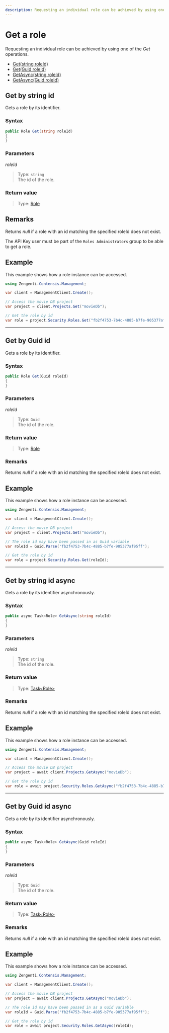 ```yaml
---
description: Requesting an individual role can be achieved by using one of the Get operations.
---
```

# Get a role

Requesting an individual role can be achieved by using one of the *Get* operations.

* [Get(string roleId)](#get-by-string-id)
* [Get(Guid roleId)](#get-by-guid-id)
* [GetAsync(string roleId)](#get-by-string-id-async)
* [GetAsync(Guid roleId)](#get-by-guid-id-async)

## Get by string id

Gets a role by its identifier.

### Syntax

```cs
public Role Get(string roleId)
{
}
```

### Parameters

*roleId*
> Type: `string`  
> The id of the role.

### Return value

> Type: [Role](/model/role.md)

## Remarks

Returns *null* if a role with an id matching the specified roleId does not exist.

The API Key user must be part of the `Roles Administrators` group to be able to get a role.

## Example

This example shows how a role instance can be accessed.

```cs
using Zengenti.Contensis.Management;

var client = ManagementClient.Create();

// Access the movie DB project
var project = client.Projects.Get("movieDb");

// Get the role by id
var role = project.Security.Roles.Get("fb2f4753-7b4c-4885-b7fe-905377af95ff");
```

---

## Get by Guid id

Gets a role by its identifier.

### Syntax

```cs
public Role Get(Guid roleId)
{
}
```

### Parameters

*roleId*
> Type: `Guid`  
> The id of the role.

### Return value

> Type: [Role](/model/role.md)

### Remarks

Returns *null* if a role with an id matching the specified roleId does not exist.

## Example

This example shows how a role instance can be accessed.

```cs
using Zengenti.Contensis.Management;

var client = ManagementClient.Create();

// Access the movie DB project
var project = client.Projects.Get("movieDb");

// The role id may have been passed in as Guid variable
var roleId = Guid.Parse("fb2f4753-7b4c-4885-b7fe-905377af95ff");

// Get the role by id
var role = project.Security.Roles.Get(roleId);
```

---

## Get by string id async

Gets a role by its identifier asynchronously.

### Syntax

```cs
public async Task<Role> GetAsync(string roleId)
{
}
```

### Parameters

*roleId*
> Type: `string`  
> The id of the role.

### Return value

> Type: [Task&lt;Role&gt;](/model/role.md)

### Remarks

Returns *null* if a role with an id matching the specified roleId does not exist.

## Example

This example shows how a role instance can be accessed.

```cs
using Zengenti.Contensis.Management;

var client = ManagementClient.Create();

// Access the movie DB project
var project = await client.Projects.GetAsync("movieDb");

// Get the role by id
var role = await project.Security.Roles.GetAsync("fb2f4753-7b4c-4885-b7fe-905377af95ff");
```

---

## Get by Guid id async

Gets a role by its identifier asynchronously.

### Syntax

```cs
public async Task<Role> GetAsync(Guid roleId)
{
}
```

### Parameters

*roleId*
> Type: `Guid`  
> The id of the role.

### Return value

> Type: [Task&lt;Role&gt;](/model/role.md)

### Remarks

Returns *null* if a role with an id matching the specified roleId does not exist.

## Example

This example shows how a role instance can be accessed.

```cs
using Zengenti.Contensis.Management;

var client = ManagementClient.Create();

// Access the movie DB project
var project = await client.Projects.GetAsync("movieDb");

// The role id may have been passed in as a Guid variable
var roleId = Guid.Parse("fb2f4753-7b4c-4885-b7fe-905377af95ff");

// Get the role by id
var role = await project.Security.Roles.GetAsync(roleId);
```